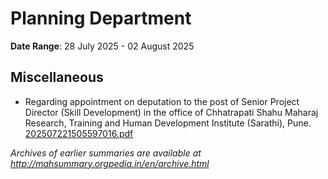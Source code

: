 # Planning Department

**Date Range**: 28 July 2025 - 02 August 2025


## Miscellaneous
- Regarding appointment on deputation to the post of Senior Project Director (Skill Development) in the office of Chhatrapati Shahu Maharaj Research, Training and Human Development Institute (Sarathi), Pune.\
  [202507221505597016.pdf](https://gr.maharashtra.gov.in/Site/Upload/Government%20Resolutions/English/202507221505597016.pdf)


*Archives of earlier summaries are available at http://mahsummary.orgpedia.in/en/archive.html*
